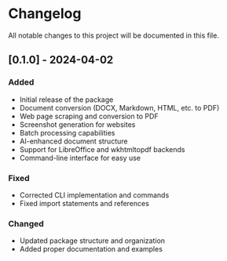 # Changelog

All notable changes to this project will be documented in this file.

## [0.1.0] - 2024-04-02

### Added
- Initial release of the package
- Document conversion (DOCX, Markdown, HTML, etc. to PDF)
- Web page scraping and conversion to PDF
- Screenshot generation for websites
- Batch processing capabilities
- AI-enhanced document structure
- Support for LibreOffice and wkhtmltopdf backends
- Command-line interface for easy use

### Fixed
- Corrected CLI implementation and commands
- Fixed import statements and references

### Changed
- Updated package structure and organization
- Added proper documentation and examples 
